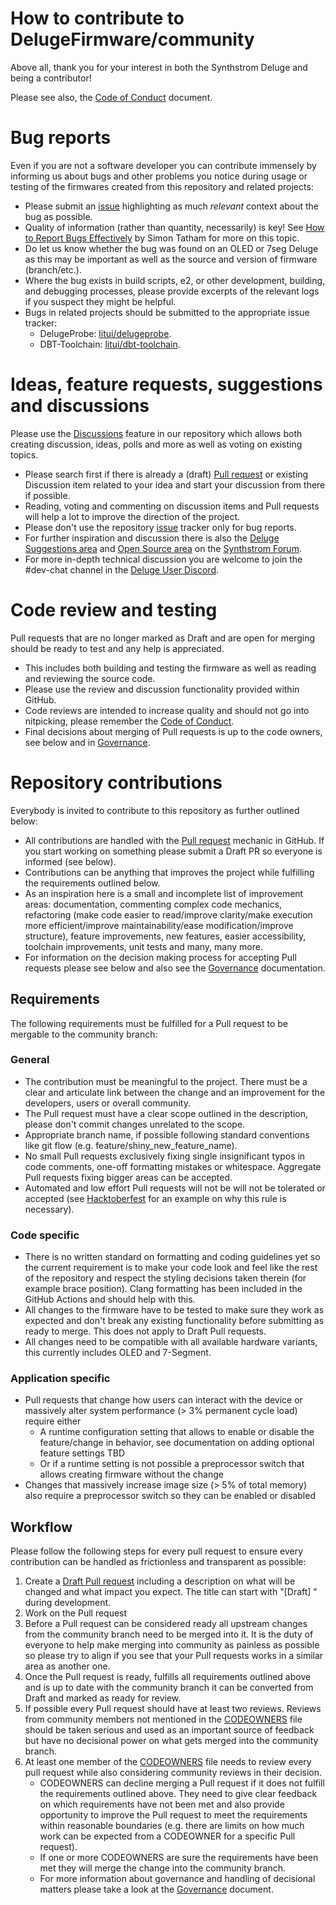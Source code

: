 # How to contribute to DelugeFirmware/community

Above all, thank you for your interest in both the Synthstrom Deluge and being a contributor!

Please see also, the [Code of Conduct](CODE_OF_CONDUCT.md) document.


# Bug reports

Even if you are not a software developer you can contribute immensely by informing us about bugs and other problems you notice during usage or testing of the firmwares created from this repository and related projects:

* Please submit an [issue](https://github.com/SynthstromAudible/DelugeFirmware/issues) highlighting as much *relevant* context about the bug as possible.
* Quality of information (rather than quantity, necessarily) is key! See [How to Report Bugs Effectively](https://www.chiark.greenend.org.uk/~sgtatham/bugs.html) by Simon Tatham for more on this topic.
* Do let us know whether the bug was found on an OLED or 7seg Deluge as this may be important as well as the source and version of firmware (branch/etc.).
* Where the bug exists in build scripts, e2, or other development, building, and debugging processes, please provide excerpts of the relevant logs if you suspect they might be helpful.
* Bugs in related projects should be submitted to the appropriate issue tracker:
    * DelugeProbe: [litui/delugeprobe](https://github.com/litui/delugeprobe).
    * DBT-Toolchain: [litui/dbt-toolchain](https://github.com/litui/dbt-toolchain).


# Ideas, feature requests, suggestions and discussions

Please use the [Discussions](https://github.com/SynthstromAudible/DelugeFirmware/discussions) feature in our repository which allows both creating discussion, ideas, polls and more as well as voting on existing topics. 

* Please search first if there is already a (draft) [Pull request](https://github.com/SynthstromAudible/DelugeFirmware/pulls) or existing Discussion item related to your idea and start your discussion from there if possible.
* Reading, voting and commenting on discussion items and Pull requests will help a lot to improve the direction of the project.
* Please don't use the repository [issue](https://github.com/SynthstromAudible/DelugeFirmware/issues) tracker only for bug reports.
* For further inspiration and discussion there is also the [Deluge Suggestions area](https://forums.synthstrom.com/categories/deluge-suggestions) and [Open Source area](https://forums.synthstrom.com/categories/open-source-) on the [Synthstrom Forum](https://forums.synthstrom.com).
* For more in-depth technical discussion you are welcome to join the #dev-chat channel in the [Deluge User Discord](https://discord.com/invite/gWaJEh6pPP).


# Code review and testing

Pull requests that are no longer marked as Draft and are open for merging should be ready to test and any help is appreciated. 

* This includes both building and testing the firmware as well as reading and reviewing the source code.
* Please use the review and discussion functionality provided within GitHub.
* Code reviews are intended to increase quality and should not go into nitpicking, please remember the [Code of Conduct](CODE_OF_CONDUCT.md).
* Final decisions about merging of Pull requests is up to the code owners, see below and in [Governance](GOVERNANCE.md).


# Repository contributions

Everybody is invited to contribute to this repository as further outlined below:

* All contributions are handled with the [Pull request](https://github.com/SynthstromAudible/DelugeFirmware/pulls) mechanic in GitHub. If you start working on something please submit a Draft PR so everyone is informed (see below).
* Contributions can be anything that improves the project while fulfilling the requirements outlined below.
* As an inspiration here is a small and incomplete list of improvement areas: documentation, commenting complex code mechanics, refactoring (make code easier to read/improve clarity/make execution more efficient/improve maintainability/ease modification/improve structure), feature improvements, new features, easier accessibility, toolchain improvements, unit tests and many, many more.
* For information on the decision making process for accepting Pull requests please see below and also see the [Governance](GOVERNANCE.md) documentation.


## Requirements

The following requirements must be fulfilled for a Pull request to be mergable to the community branch:

### General

* The contribution must be meaningful to the project. There must be a clear and articulate link between the change and an improvement for the developers, users or overall community.
* The Pull request must have a clear scope outlined in the description, please don't commit changes unrelated to the scope.
* Appropriate branch name, if possible following standard conventions like git flow (e.g. feature/shiny_new_feature_name).
* No small Pull requests exclusively fixing single insignificant typos in code comments, one-off formatting mistakes or whitespace. Aggregate Pull requests fixing bigger areas can be accepted.
* Automated and low effort Pull requests will not be will not be tolerated or accepted (see [Hacktoberfest](https://blog.domenic.me/hacktoberfest/) for an example on why this rule is necessary).

### Code specific

* There is no written standard on formatting and coding guidelines yet so the current requirement is to make your code look and feel like the rest of the repository and respect the styling decisions taken therein (for example brace position). Clang formatting has been included in the GitHub Actions and should help with this.
* All changes to the firmware have to be tested to make sure they work as expected and don't break any existing functionality before submitting as ready to merge. This does not apply to Draft Pull requests.
* All changes need to be compatible with all available hardware variants, this currently includes OLED and 7-Segment.

### Application specific

* Pull requests that change how users can interact with the device or massively alter system performance (> 3% permanent cycle load) require either
    * A runtime configuration setting that allows to enable or disable the feature/change in behavior, see documentation on adding optional feature settings TBD
    * Or if a runtime setting is not possible a preprocessor switch that allows creating firmware without the change
* Changes that massively increase image size (> 5% of total memory) also require a preprocessor switch so they can be enabled or disabled


## Workflow

Please follow the following steps for every pull request to ensure every contribution can be handled as frictionless and transparent as possible: 

1. Create a [Draft Pull request](https://github.blog/2019-02-14-introducing-draft-pull-requests/) including a description on what will be changed and what impact you expect. The title can start with "[Draft] " during development.
2. Work on the Pull request
3. Before a Pull request can be considered ready all upstream changes from the community branch need to be merged into it. It is the duty of everyone to help make merging into community as painless as possible so please try to align if you see that your Pull requests works in a similar area as another one.
4. Once the Pull request is ready, fulfills all requirements outlined above and is up to date with the community branch it can be converted from Draft and marked as ready for review.
5. If possible every Pull request should have at least two reviews. Reviews from community members not mentioned in the [CODEOWNERS](CODEOWNERS) file should be taken serious and used as an important source of feedback but have no decisional power on what gets merged into the community branch.
5. At least one member of the [CODEOWNERS](CODEOWNERS) file needs to review every pull request while also considering community reviews in their decision.
    * CODEOWNERS can decline merging a Pull request if it does not fulfill the requirements outlined above. They need to give clear feedback on which requirements have not been met and also provide opportunity to improve the Pull request to meet the requirements within reasonable boundaries (e.g. there are limits on how much work can be expected from a CODEOWNER for a specific Pull request).
    * If one or more CODEOWNERS are sure the requirements have been met they will merge the change into the community branch.
    * For more information about governance and handling of decisional matters please take a look at the [Governance](GOVERNANCE.md) document.